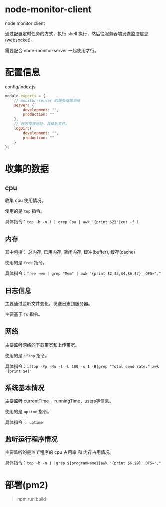 # node-monitor-client
 node monitor client

通过配置定时任务的方式，执行 shell 执行，然后往服务器端发送监控信息(websocket)。

需要配合 node-monitor-server 一起使用才行。


# 配置信息
config/index.js

```js
module.exports = {
    // monitor-server 的服务器端地址
    server: {
        development: "",
        production: ""
    },
    // 日志存放地址，具体到文件。
    logDir:{
        development: "",
        production: ""
    }
};
```

# 收集的数据

## cpu

收集 cpu 使用情况。

使用的是 `top` 指令。

具体指令：`top -b -n 1 | grep Cpu | awk '{print $2}'|cut -f 1`

## 内存 

其中包括： 总内存, 已用内存, 空闲内存, 缓冲(buffer), 缓存(cache)

使用的是 `free` 指令。

具体指令：`free -wm | grep "Mem" | awk '{print $2,$3,$4,$6,$7}' OFS=","`

## 日志信息
主要通过监听文件变化，发送日志到服务器。

主要基于 `fs` 指令。

## 网络
主要监听网络的下载带宽和上传带宽。

使用的是 `iftop` 指令。

具体指令：`iftop -Pp -Nn -t -L 100 -s 1 -B|grep "Total send rate:"|awk '{print $4}'`

## 系统基本情况
主要监听 currentTime， runningTime，users等信息。

使用的是 `uptime` 指令。

具体指令 ： `uptime`

## 监听运行程序情况

主要监听的是监听程序的 cpu 占用率 和 内存占用情况。

具体指令：`top -b -n 1 |grep ${programName}|awk '{print $6,$9}' OFS=","`

# 部署(pm2)

> npm run build

